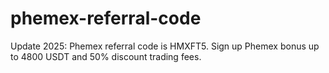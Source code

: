 # phemex-referral-code
Update 2025: Phemex referral code is HMXFT5. Sign up Phemex bonus up to 4800 USDT and 50% discount trading fees.
